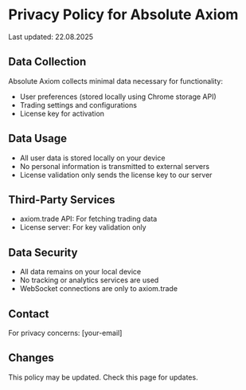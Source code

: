 # Privacy Policy for Absolute Axiom

Last updated: 22.08.2025

## Data Collection
Absolute Axiom collects minimal data necessary for functionality:
- User preferences (stored locally using Chrome storage API)
- Trading settings and configurations
- License key for activation

## Data Usage
- All user data is stored locally on your device
- No personal information is transmitted to external servers
- License validation only sends the license key to our server

## Third-Party Services
- axiom.trade API: For fetching trading data
- License server: For key validation only

## Data Security
- All data remains on your local device
- No tracking or analytics services are used
- WebSocket connections are only to axiom.trade

## Contact
For privacy concerns: [your-email]

## Changes
This policy may be updated. Check this page for updates.
